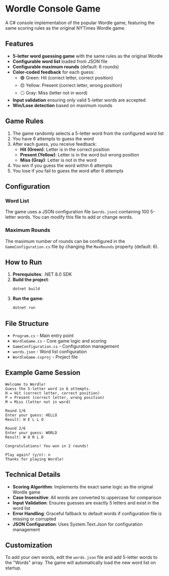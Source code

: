 # Wordle Console Game

A C# console implementation of the popular Wordle game, featuring the same scoring rules as the original NYTimes Wordle game.

## Features

- **5-letter word guessing game** with the same rules as the original Wordle
- **Configurable word list** loaded from JSON file
- **Configurable maximum rounds** (default: 6 rounds)
- **Color-coded feedback** for each guess:
  - 🟢 Green: Hit (correct letter, correct position)
  - 🟡 Yellow: Present (correct letter, wrong position)  
  - ⚪ Gray: Miss (letter not in word)
- **Input validation** ensuring only valid 5-letter words are accepted
- **Win/Lose detection** based on maximum rounds

## Game Rules

1. The game randomly selects a 5-letter word from the configured word list
2. You have 6 attempts to guess the word
3. After each guess, you receive feedback:
   - **Hit (Green)**: Letter is in the correct position
   - **Present (Yellow)**: Letter is in the word but wrong position
   - **Miss (Gray)**: Letter is not in the word
4. You win if you guess the word within 6 attempts
5. You lose if you fail to guess the word after 6 attempts

## Configuration

### Word List
The game uses a JSON configuration file (`words.json`) containing 100 5-letter words. You can modify this file to add or change words.

### Maximum Rounds
The maximum number of rounds can be configured in the `GameConfiguration.cs` file by changing the `MaxRounds` property (default: 6).

## How to Run

1. **Prerequisites**: .NET 8.0 SDK
2. **Build the project**:
   ```bash
   dotnet build
   ```
3. **Run the game**:
   ```bash
   dotnet run
   ```

## File Structure

- `Program.cs` - Main entry point
- `WordleGame.cs` - Core game logic and scoring
- `GameConfiguration.cs` - Configuration management
- `words.json` - Word list configuration
- `WordleGame.csproj` - Project file

## Example Game Session

```
Welcome to Wordle!
Guess the 5-letter word in 6 attempts.
H = Hit (correct letter, correct position)
P = Present (correct letter, wrong position)
M = Miss (letter not in word)

Round 1/6
Enter your guess: HELLO
Result: H E L L O

Round 2/6
Enter your guess: WORLD
Result: W O R L D

Congratulations! You won in 2 rounds!

Play again? (y/n): n
Thanks for playing Wordle!
```

## Technical Details

- **Scoring Algorithm**: Implements the exact same logic as the original Wordle game
- **Case Insensitive**: All words are converted to uppercase for comparison
- **Input Validation**: Ensures guesses are exactly 5 letters and exist in the word list
- **Error Handling**: Graceful fallback to default words if configuration file is missing or corrupted
- **JSON Configuration**: Uses System.Text.Json for configuration management

## Customization

To add your own words, edit the `words.json` file and add 5-letter words to the "Words" array. The game will automatically load the new word list on startup.